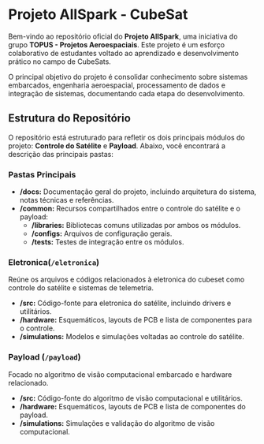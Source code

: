 # Projeto AllSpark - CubeSat

Bem-vindo ao repositório oficial do **Projeto AllSpark**, uma iniciativa do grupo **TOPUS - Projetos Aeroespaciais**. Este projeto é um esforço colaborativo de estudantes voltado ao aprendizado e desenvolvimento prático no campo de CubeSats.

O principal objetivo do projeto é consolidar conhecimento sobre sistemas embarcados, engenharia aeroespacial, processamento de dados e integração de sistemas, documentando cada etapa do desenvolvimento.

## Estrutura do Repositório

O repositório está estruturado para refletir os dois principais módulos do projeto: **Controle do Satélite** e **Payload**. Abaixo, você encontrará a descrição das principais pastas:

### Pastas Principais
- **/docs:** Documentação geral do projeto, incluindo arquitetura do sistema, notas técnicas e referências.
- **/common:** Recursos compartilhados entre o controle do satélite e o payload:
  - **/libraries:** Bibliotecas comuns utilizadas por ambos os módulos.
  - **/configs:** Arquivos de configuração gerais.
  - **/tests:** Testes de integração entre os módulos.

### Eletronica(`/eletronica`)
Reúne os arquivos e códigos relacionados à eletronica do cubeset como controle do satélite e sistemas de telemetria.
- **/src:** Código-fonte para eletronica do satélite, incluindo drivers e utilitários.
- **/hardware:** Esquemáticos, layouts de PCB e lista de componentes para o controle.
- **/simulations:** Modelos e simulações voltadas ao controle do satélite.

### Payload (`/payload`)
Focado no algoritmo de visão computacional embarcado e hardware relacionado.
- **/src:** Código-fonte do algoritmo de visão computacional e utilitários.
- **/hardware:** Esquemáticos, layouts de PCB e lista de componentes do payload.
- **/simulations:** Simulações e validação do algoritmo de visão computacional.
